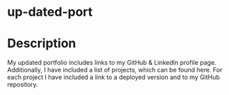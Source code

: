 # up-dated-port

# Description

My updated portfolio includes links to my GitHub & LinkedIn profile page. Additionally, I have included a list of projects, which can be found here. For each project I have included a link to a deployed version and to my GitHub repository.

